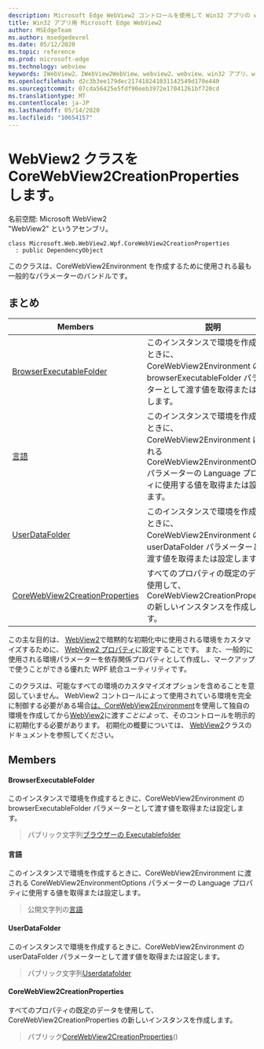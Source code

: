 ```yaml
---
description: Microsoft Edge WebView2 コントロールを使用して Win32 アプリの web コンテンツをホストする
title: Win32 アプリ用 Microsoft Edge WebView2
author: MSEdgeTeam
ms.author: msedgedevrel
ms.date: 05/12/2020
ms.topic: reference
ms.prod: microsoft-edge
ms.technology: webview
keywords: IWebView2、IWebView2WebView、webview2、webview、win32 アプリ、win32、edge、ICoreWebView2、ICoreWebView2Controller、browser control、edge html
ms.openlocfilehash: d2c3b3ee179dec217418241031142549d170e440
ms.sourcegitcommit: 07cda56425e5fdf90eeb3972e17041261bf720cd
ms.translationtype: MT
ms.contentlocale: ja-JP
ms.lasthandoff: 05/14/2020
ms.locfileid: "10654157"
---
```

# WebView2 クラスを CoreWebView2CreationProperties します。 

名前空間: Microsoft WebView2 \
"WebView2" というアセンブリ。

```
class Microsoft.Web.WebView2.Wpf.CoreWebView2CreationProperties
  : public DependencyObject
```

このクラスは、CoreWebView2Environment を作成するために使用される最も一般的なパラメーターのバンドルです。

## まとめ

 Members                        | 説明
--------------------------------|---------------------------------------------
[BrowserExecutableFolder](#browserexecutablefolder) | このインスタンスで環境を作成するときに、CoreWebView2Environment の browserExecutableFolder パラメーターとして渡す値を取得または設定します。
[言語](#language) | このインスタンスで環境を作成するときに、CoreWebView2Environment に渡される CoreWebView2EnvironmentOptions パラメーターの Language プロパティに使用する値を取得または設定します。
[UserDataFolder](#userdatafolder) | このインスタンスで環境を作成するときに、CoreWebView2Environment の userDataFolder パラメーターとして渡す値を取得または設定します。
[CoreWebView2CreationProperties](#corewebview2creationproperties) | すべてのプロパティの既定のデータを使用して、CoreWebView2CreationProperties の新しいインスタンスを作成します。

この主な目的は、 [WebView2](microsoft-web-webview2-wpf-webview2.md)で暗黙的な初期化中に使用される環境をカスタマイズするために、 [WebView2 プロパティ](microsoft-web-webview2-wpf-webview2.md)に設定することです。 また、一般的に使用される環境パラメーターを依存関係プロパティとして作成し、マークアップで使うことができる優れた WPF 統合ユーティリティです。

このクラスは、可能なすべての環境のカスタマイズオプションを含めることを意図していません。 WebView2 コントロールによって使用されている環境を完全に制御する必要がある場合[は、CoreWebView2Environment](microsoft-web-webview2-wpf-webview2.md)を使用して独自の環境を作成してから[WebView2](microsoft-web-webview2-wpf-webview2.md)に渡す*ことによっ*て、そのコントロールを明示的に初期化する必要があります。 初期化の概要については、 [WebView2](microsoft-web-webview2-wpf-webview2.md)クラスのドキュメントを参照してください。

## Members

#### BrowserExecutableFolder 

このインスタンスで環境を作成するときに、CoreWebView2Environment の browserExecutableFolder パラメーターとして渡す値を取得または設定します。

> パブリック文字列[ブラウザーの Executablefolder](#browserexecutablefolder)

#### 言語 

このインスタンスで環境を作成するときに、CoreWebView2Environment に渡される CoreWebView2EnvironmentOptions パラメーターの Language プロパティに使用する値を取得または設定します。

> 公開文字列の[言語](#language)

#### UserDataFolder 

このインスタンスで環境を作成するときに、CoreWebView2Environment の userDataFolder パラメーターとして渡す値を取得または設定します。

> パブリック文字列[Userdatafolder](#userdatafolder)

#### CoreWebView2CreationProperties 

すべてのプロパティの既定のデータを使用して、CoreWebView2CreationProperties の新しいインスタンスを作成します。

> パブリック[CoreWebView2CreationProperties](#corewebview2creationproperties)()


